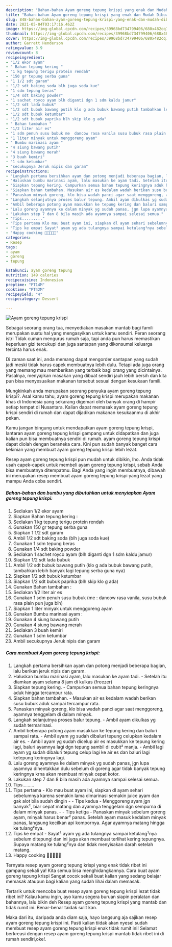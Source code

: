 ```yaml
---
description: "Bahan-bahan Ayam goreng tepung krispi yang enak dan Mudah Dibuat"
title: "Bahan-bahan Ayam goreng tepung krispi yang enak dan Mudah Dibuat"
slug: 848-bahan-bahan-ayam-goreng-tepung-krispi-yang-enak-dan-mudah-dibuat
date: 2021-05-04T03:17:16.462Z
image: https://img-global.cpcdn.com/recipes/39968bd734799406/680x482cq70/ayam-goreng-tepung-krispi-foto-resep-utama.jpg
thumbnail: https://img-global.cpcdn.com/recipes/39968bd734799406/680x482cq70/ayam-goreng-tepung-krispi-foto-resep-utama.jpg
cover: https://img-global.cpcdn.com/recipes/39968bd734799406/680x482cq70/ayam-goreng-tepung-krispi-foto-resep-utama.jpg
author: Garrett Henderson
ratingvalue: 3.9
reviewcount: 8
recipeingredient:
- "1/2 ekor ayam"
- " Bahan tepung kering "
- "1 kg tepung terigu protein rendah"
- "150 gr tepung serba guna"
- "1 1/2 sdt garam"
- "1/2 sdt baking soda blh juga soda kue"
- "1 sdm tepung beras"
- "1/4 sdt baking powder"
- "1 sachet royco ayam blh diganti dgn 1 sdm kaldu jamur"
- "1/2 sdt lada bubuk"
- "1/2 sdt bubuk bawang putih klo g ada bubuk bawang putih tambahkan lebih banyak lagi tepung serba guna nya"
- "1/2 sdt bubuk ketumbar"
- "1/2 sdt bubuk paprika blh skip klo g ada"
- " Bahan tambahan "
- "1/2 liter air es"
- "1 sdm penuh susu bubuk me  dancow rasa vanila susu bubuk rasa plain pun juga blh"
- "1 liter minyak untuk menggoreng ayam"
- " Bumbu marinasi ayam "
- "4 siung bawang putih"
- "4 siung bawang merah"
- "3 buah kemiri"
- "1 sdm ketumbar"
- "secukupnya Jeruk nipis dan garam"
recipeinstructions:
- "Langkah pertama bersihkan ayam dan potong menjadi beberapa bagian, lalu berikan jeruk nipis dan garam."
- "Haluskan bumbu marinasi ayam, lalu masukan ke ayam tadi. Setelah itu diamkan ayam selama 8 jam di kulkas (freezer)"
- "Siapkan tepung kering. Campurkan semua bahan tepung keringnya aduk hingga tercampur rata."
- "Siapkan bahan tambahan. Masukan air es kedalam wadah berikan susu bubuk aduk sampai tercampur rata."
- "Panaskan minyak goreng, klo bisa wadah panci agar saat menggoreng, ayamnya tenggelam di dalam minyak."
- "Langkah selanjutnya proses balur tepung. Ambil ayam dikulkas yg sudah termarinasi."
- "Ambil beberapa potong ayam masukkan ke tepung kering dan baluri sampai rata. Ambil ayam yg sudah dibaluri tepung celupkan kedalam air es. Ambil ayam yg sudah dicelup air es masukkan ke tepung kering lagi, baluri ayamnya lagi dgn tepung sambil di cubit² manja. Ambil lagi ayam yg sudah dibaluri tepung celup lagi ke air es dan baluri lagi ketepung keringnya lagi."
- "Lalu goreng ayamnya ke dalam minyak yg sudah panas, jgn lupa ayamnya dihentakkan dulu sebelum di goreng agar tidak banyak tepung keringnya krna akan membuat minyak cepat kotor."
- "Lakukan step 7 dan 8 bila masih ada ayamnya sampai selesai semua."
- "Tips........."
- "Tips pertama Klo mau buat ayam ini, siapkan dl ayam sehari sebelumnya karena semakin lama dimarinasi semakin juice ayam dan gak alot bila sudah dingin  Tips kedua Menggoreng ayam jgn banyak², biar cepat matang dan ayamnya tenggelam dgn sempurna di dalam minyak panas.  Tips ketiga Panaskan minyak sebelum goreng ayam, minyak harus benar² panas. Setelah ayam masuk kedalam minyak panas, langsung kecilkan api kompornya. Agar ayamnya matang hingga ke tulang²nya."
- "Tips ke empat Sayat² ayam yg ada tulangnya sampai ketulang²nya sebelum ditepungi dan ini juga akan membuat terlihat kering tepungnya. Supaya matang ke tulang²nya dan tidak menyisakan darah setelah matang."
- "Happy cooking 🤗🤗🤗🤗🤗"
categories:
- Resep
tags:
- ayam
- goreng
- tepung

katakunci: ayam goreng tepung 
nutrition: 149 calories
recipecuisine: Indonesian
preptime: "PT14M"
cooktime: "PT42M"
recipeyield: "4"
recipecategory: Dessert

---
```



![Ayam goreng tepung krispi](https://img-global.cpcdn.com/recipes/39968bd734799406/680x482cq70/ayam-goreng-tepung-krispi-foto-resep-utama.jpg)

Sebagai seorang orang tua, menyediakan masakan mantab bagi famili merupakan suatu hal yang mengasyikan untuk kamu sendiri. Peran seorang istri Tidak cuman mengurus rumah saja, tapi anda pun harus memastikan keperluan gizi tercukupi dan juga santapan yang dikonsumsi keluarga tercinta harus enak.

Di zaman  saat ini, anda memang dapat mengorder santapan yang sudah jadi meski tidak harus capek membuatnya lebih dulu. Tetapi ada juga orang yang memang mau memberikan yang terbaik bagi orang yang dicintainya. Pasalnya, menyajikan masakan yang dibuat sendiri jauh lebih bersih dan kita pun bisa menyesuaikan makanan tersebut sesuai dengan kesukaan famili. 



Mungkinkah anda merupakan seorang penyuka ayam goreng tepung krispi?. Asal kamu tahu, ayam goreng tepung krispi merupakan makanan khas di Indonesia yang sekarang digemari oleh banyak orang di hampir setiap tempat di Nusantara. Kalian dapat memasak ayam goreng tepung krispi sendiri di rumah dan dapat dijadikan makanan kesukaanmu di akhir pekan.

Kamu jangan bingung untuk mendapatkan ayam goreng tepung krispi, lantaran ayam goreng tepung krispi gampang untuk didapatkan dan juga kalian pun bisa membuatnya sendiri di rumah. ayam goreng tepung krispi dapat diolah dengan beraneka cara. Kini pun sudah banyak banget cara kekinian yang membuat ayam goreng tepung krispi lebih lezat.

Resep ayam goreng tepung krispi pun mudah untuk dibikin, lho. Anda tidak usah capek-capek untuk membeli ayam goreng tepung krispi, sebab Anda bisa membuatnya ditempatmu. Bagi Anda yang ingin membuatnya, dibawah ini merupakan resep membuat ayam goreng tepung krispi yang lezat yang mampu Anda coba sendiri.

<!--inarticleads1-->

##### Bahan-bahan dan bumbu yang dibutuhkan untuk menyiapkan Ayam goreng tepung krispi:

1. Sediakan 1/2 ekor ayam
1. Siapkan  Bahan tepung kering :
1. Sediakan 1 kg tepung terigu protein rendah
1. Gunakan 150 gr tepung serba guna
1. Siapkan 1 1/2 sdt garam
1. Ambil 1/2 sdt baking soda (blh juga soda kue)
1. Gunakan 1 sdm tepung beras
1. Gunakan 1/4 sdt baking powder
1. Sediakan 1 sachet royco ayam (blh diganti dgn 1 sdm kaldu jamur)
1. Siapkan 1/2 sdt lada bubuk
1. Ambil 1/2 sdt bubuk bawang putih (klo g ada bubuk bawang putih, tambahkan lebih banyak lagi tepung serba guna nya)
1. Siapkan 1/2 sdt bubuk ketumbar
1. Siapkan 1/2 sdt bubuk paprika (blh skip klo g ada)
1. Gunakan  Bahan tambahan :
1. Sediakan 1/2 liter air es
1. Gunakan 1 sdm penuh susu bubuk (me : dancow rasa vanila, susu bubuk rasa plain pun juga blh)
1. Siapkan 1 liter minyak untuk menggoreng ayam
1. Gunakan  Bumbu marinasi ayam :
1. Gunakan 4 siung bawang putih
1. Gunakan 4 siung bawang merah
1. Sediakan 3 buah kemiri
1. Gunakan 1 sdm ketumbar
1. Ambil secukupnya Jeruk nipis dan garam




<!--inarticleads2-->

##### Cara membuat Ayam goreng tepung krispi:

1. Langkah pertama bersihkan ayam dan potong menjadi beberapa bagian, lalu berikan jeruk nipis dan garam.
1. Haluskan bumbu marinasi ayam, lalu masukan ke ayam tadi. - Setelah itu diamkan ayam selama 8 jam di kulkas (freezer)
1. Siapkan tepung kering. - Campurkan semua bahan tepung keringnya aduk hingga tercampur rata.
1. Siapkan bahan tambahan. - Masukan air es kedalam wadah berikan susu bubuk aduk sampai tercampur rata.
1. Panaskan minyak goreng, klo bisa wadah panci agar saat menggoreng, ayamnya tenggelam di dalam minyak.
1. Langkah selanjutnya proses balur tepung. - Ambil ayam dikulkas yg sudah termarinasi.
1. Ambil beberapa potong ayam masukkan ke tepung kering dan baluri sampai rata. - Ambil ayam yg sudah dibaluri tepung celupkan kedalam air es. - Ambil ayam yg sudah dicelup air es masukkan ke tepung kering lagi, baluri ayamnya lagi dgn tepung sambil di cubit² manja. - Ambil lagi ayam yg sudah dibaluri tepung celup lagi ke air es dan baluri lagi ketepung keringnya lagi.
1. Lalu goreng ayamnya ke dalam minyak yg sudah panas, jgn lupa ayamnya dihentakkan dulu sebelum di goreng agar tidak banyak tepung keringnya krna akan membuat minyak cepat kotor.
1. Lakukan step 7 dan 8 bila masih ada ayamnya sampai selesai semua.
1. Tips.........
1. Tips pertama - Klo mau buat ayam ini, siapkan dl ayam sehari sebelumnya karena semakin lama dimarinasi semakin juice ayam dan gak alot bila sudah dingin -  - Tips kedua - Menggoreng ayam jgn banyak², biar cepat matang dan ayamnya tenggelam dgn sempurna di dalam minyak panas. -  - Tips ketiga - Panaskan minyak sebelum goreng ayam, minyak harus benar² panas. Setelah ayam masuk kedalam minyak panas, langsung kecilkan api kompornya. Agar ayamnya matang hingga ke tulang²nya.
1. Tips ke empat - Sayat² ayam yg ada tulangnya sampai ketulang²nya sebelum ditepungi dan ini juga akan membuat terlihat kering tepungnya. Supaya matang ke tulang²nya dan tidak menyisakan darah setelah matang.
1. Happy cooking 🤗🤗🤗🤗🤗




Ternyata resep ayam goreng tepung krispi yang enak tidak ribet ini gampang sekali ya! Kita semua bisa menghidangkannya. Cara buat ayam goreng tepung krispi Sangat cocok sekali buat kalian yang sedang belajar memasak ataupun bagi kalian yang sudah lihai dalam memasak.

Tertarik untuk mencoba buat resep ayam goreng tepung krispi lezat tidak ribet ini? Kalau kamu ingin, ayo kamu segera buruan siapin peralatan dan bahannya, lalu bikin deh Resep ayam goreng tepung krispi yang mantab dan tidak rumit ini. Benar-benar taidak sulit kan. 

Maka dari itu, daripada anda diam saja, hayo langsung aja sajikan resep ayam goreng tepung krispi ini. Pasti kalian tiidak akan nyesel sudah membuat resep ayam goreng tepung krispi enak tidak rumit ini! Selamat berkreasi dengan resep ayam goreng tepung krispi mantab tidak ribet ini di rumah sendiri,oke!.

